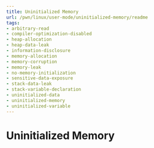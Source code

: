 ```yaml
---
title: Uninitialized Memory
url: /pwn/linux/user-mode/uninitialized-memory/readme
tags:
- arbitrary-read
- compiler-optimization-disabled
- heap-allocation
- heap-data-leak
- information-disclosure
- memory-allocation
- memory-corruption
- memory-leak
- no-memory-initialization
- sensitive-data-exposure
- stack-data-leak
- stack-variable-declaration
- uninitialized-data
- uninitialized-memory
- uninitialized-variable
---
```

# Uninitialized Memory
